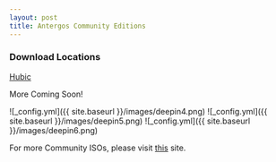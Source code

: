 ```yaml
---
layout: post
title: Antergos Community Editions
---
```


### Download Locations ###
[Hubic](https://hubic.com/home/pub/?ruid=aHR0cHM6Ly9sYjk5MTEuaHViaWMub3ZoLm5ldC92MS9BVVRIXzExYTY3YTdhZjY0MmQ2ZGFhOTFlMGIwZWY3Mjg2OWRlL2RlZmF1bHQvLm92aFB1Yi8xNTAyMDE0ODc1XzE1MDQ2MDY4NzU/dGVtcF91cmxfc2lnPTU3M2U5YmE4MmQ5NTVkYzZmYmY5MTA4MzYwNDllY2YyNzk2YmJlMGYmdGVtcF91cmxfZXhwaXJlcz0xNTA0NjA2ODc1)

More Coming Soon!

![_config.yml]({{ site.baseurl }}/images/deepin4.png) ![_config.yml]({{ site.baseurl }}/images/deepin5.png) ![_config.yml]({{ site.baseurl }}/images/deepin6.png)

For more Community ISOs, please visit [this](https://github.com/karasu/antergos-community-editions) site.
